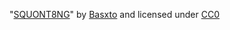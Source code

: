 "[SQUONT8NG][]" by [Basxto][] and licensed under [CC0][]


[SQUONT8NG]: https://opengameart.org/content/squont8ng

[Basxto]: https://opengameart.org/users/ba%C5%9Dto

[CC0]: http://creativecommons.org/publicdomain/zero/1.0/